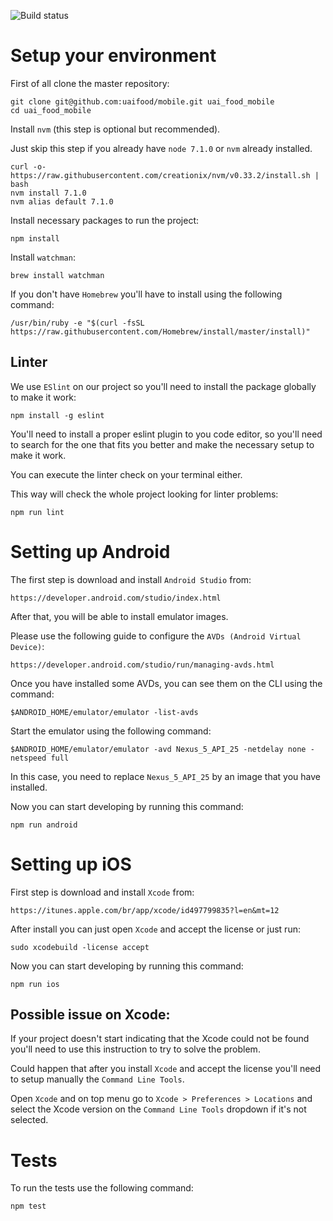 ![Build status](https://www.bitrise.io/app/ce10dbb6667f0d1a/status.svg?token=2VnG0D4gevqF_I8k6LRL8g&branch=master)

# Setup your environment
First of all clone the master repository:

    git clone git@github.com:uaifood/mobile.git uai_food_mobile
    cd uai_food_mobile

Install `nvm` (this step is optional but recommended).

Just skip this step if you already have `node 7.1.0` or `nvm` already installed.

    curl -o- https://raw.githubusercontent.com/creationix/nvm/v0.33.2/install.sh | bash
    nvm install 7.1.0
    nvm alias default 7.1.0

Install necessary packages to run the project:

    npm install

Install `watchman`:

    brew install watchman

If you don't have `Homebrew` you'll have to install using the following command:

    /usr/bin/ruby -e "$(curl -fsSL https://raw.githubusercontent.com/Homebrew/install/master/install)"

## Linter

We use `ESlint` on our project so you'll need to install the package globally to make it work:

    npm install -g eslint

You'll need to install a proper eslint plugin to you code editor, so you'll need to search for the one that fits you better and make the necessary setup to make it work.

You can execute the linter check on your terminal either.

This way will check the whole project looking for linter problems:

    npm run lint

# Setting up Android

The first step is download and install `Android Studio` from:

    https://developer.android.com/studio/index.html

After that, you will be able to install emulator images.

Please use the following guide to configure the `AVDs (Android Virtual Device)`:

    https://developer.android.com/studio/run/managing-avds.html

Once you have installed some AVDs, you can see them on the CLI using the command:

    $ANDROID_HOME/emulator/emulator -list-avds

Start the emulator using the following command:

    $ANDROID_HOME/emulator/emulator -avd Nexus_5_API_25 -netdelay none -netspeed full

In this case, you need to replace `Nexus_5_API_25` by an image that you have installed.

Now you can start developing by running this command:

    npm run android

# Setting up iOS

First step is download and install `Xcode` from:

    https://itunes.apple.com/br/app/xcode/id497799835?l=en&mt=12

After install you can just open `Xcode` and accept the license or just run:

    sudo xcodebuild -license accept

Now you can start developing by running this command:

    npm run ios

## Possible issue on Xcode:

If your project doesn't start indicating that the Xcode could not be found you'll need to use this instruction to try to solve the problem.

Could happen that after you install `Xcode` and accept the license you'll need to setup manually the `Command Line Tools`.

Open `Xcode` and on top menu go to `Xcode > Preferences > Locations` and select the Xcode version on the `Command Line Tools` dropdown if it's not selected.

# Tests

To run the tests use the following command:

    npm test
